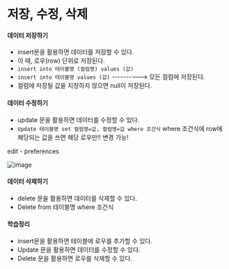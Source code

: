 # 저장, 수정, 삭제



#### 데이터 저장하기

- insert문을 활용하면 데이터를 저장할 수 있다.
- 이 때, 로우(row) 단위로 저장된다.
- `insert into 테이블명 (컬럼명) values (값)`
- `insert into 테이블명 values (값)`             ----------> 모든 컬럼에 저장된다.
- 컬럼에 저장될 값을 지정하지 않으면 null이 저장된다.



####  데이터 수정하기

- update 문을 활용하면 데이터를 수정할 수 있다.
- `Update 테이블명 set 컬럼명=값, 컬럼명=값 where 조건식`
  where 조건식에 row에 해당되는 값을 쓰면 해당 로우만!! 변경 가능!



edit - preferences

![image](https://user-images.githubusercontent.com/55625864/87306401-ee0c6000-c552-11ea-8b57-8d260e6677bb.png)





#### 데이터 삭제하기

- delete 문을 활용하면 데이터를 삭제할 수 있다.
- Delete from 테이블명 where 조건식



#### 학습정리

- insert문을 활용하면 테이블에 로우를 추가할 수 있다.
- Update 문을 활용하면 데이터를 수정할 수 있다.
- Delete 문을 활용하면 로우를 삭제할 수 있다.